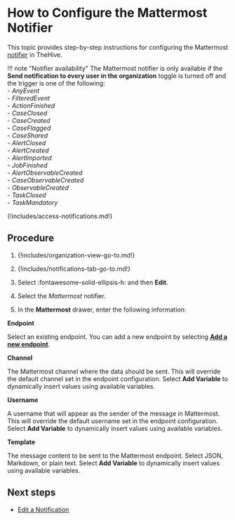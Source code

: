 # How to Configure the Mattermost Notifier

This topic provides step-by-step instructions for configuring the Mattermost [notifier](../about-notifications.md#notifiers) in TheHive.

!!! note "Notifier availability"
    The Mattermost notifier is only available if the **Send notification to every user in the organization** toggle is turned off and the trigger is one of the following:  
    - *AnyEvent*  
    - *FilteredEvent*  
    - *ActionFinished*  
    - *CaseClosed*  
    - *CaseCreated*  
    - *CaseFlagged*  
    - *CaseShared*  
    - *AlertClosed*  
    - *AlertCreated*  
    - *AlertImported*  
    - *JobFinished*  
    - *AlertObservableCreated*  
    - *CaseObservableCreated*  
    - *ObservableCreated*  
    - *TaskClosed*  
    - *TaskMandatory*

{!includes/access-notifications.md!}

## Procedure

1. {!includes/organization-view-go-to.md!}

2. {!includes/notifications-tab-go-to.md!}

3. Select :fontawesome-solid-ellipsis-h: and then **Edit**.

4. Select the *Mattermost* notifier.

5. In the **Mattermost** drawer, enter the following information:

  **Endpoint**

  Select an existing endpoint. You can add a new endpoint by selecting [**Add a new endpoint**](../../manage-endpoints/add-mattermost-endpoint.md).

  **Channel**

  The Mattermost channel where the data should be sent. This will override the default channel set in the endpoint configuration. Select **Add Variable** to dynamically insert values using available variables.

  **Username**

  A username that will appear as the sender of the message in Mattermost. This will override the default username set in the endpoint configuration. Select **Add Variable** to dynamically insert values using available variables.

  **Template**

  The message content to be sent to the Mattermost endpoint. Select JSON, Markdown, or plain text. Select **Add Variable** to dynamically insert values using available variables.

## Next steps

* [Edit a Notification](edit-a-notification.md)